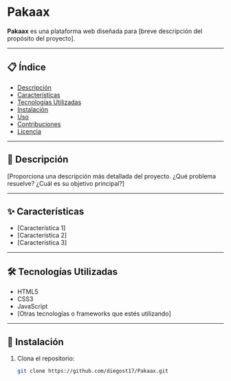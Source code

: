 # Pakaax

**Pakaax** es una plataforma web diseñada para [breve descripción del propósito del proyecto].

---

## 📋 Índice

- [Descripción](#descripción)
- [Características](#características)
- [Tecnologías Utilizadas](#tecnologías-utilizadas)
- [Instalación](#instalación)
- [Uso](#uso)
- [Contribuciones](#contribuciones)
- [Licencia](#licencia)

---

## 📖 Descripción

[Proporciona una descripción más detallada del proyecto. ¿Qué problema resuelve? ¿Cuál es su objetivo principal?]

---

## ✨ Características

- [Característica 1]
- [Característica 2]
- [Característica 3]

---

## 🛠️ Tecnologías Utilizadas

- HTML5
- CSS3
- JavaScript
- [Otras tecnologías o frameworks que estés utilizando]

---

## 🚀 Instalación

1. Clona el repositorio:

   ```bash
   git clone https://github.com/diegost17/Pakaax.git
